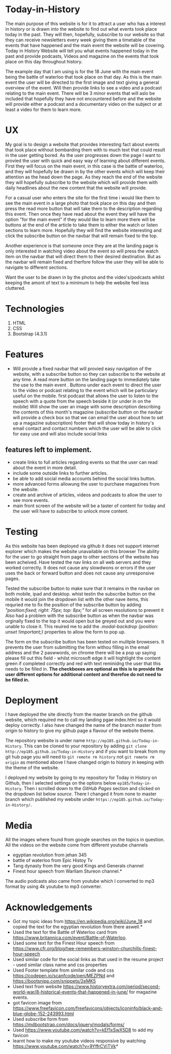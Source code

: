 # Today-in-History

The main purpose of this website is for it to attract a user who has a interest in history or is drawn into the website to find out what events took place today in the past. They will then, hopefully, subscribe to our website so that they can receive newsletters every week giving them a timetable of the events that have happened and the main event the website will be covering.
Today in History Website will tell you what events happened today in the past and provide podcasts, Videos and magazine on the events that took place on this day throughout history. 

The example day that I am using is for the 18 June with the main event being the battle of waterloo that took place on that day. As this is the main event the user will be directed to the first image and text giving a general overview of the event. Will then provide links to see a video and a podcast relating to the main event.
There will be 3 minor events that will aslo be included that hopefully they have not encountered before and the website will provide either a podcast and a documentary video on the subject or at least a video for them to learn more. 

# UX

My goal is to design a website that provides interesting fact about events that took place without bombarding them with to much text that could result in the user getting bored.
As the user progresses down the page I want to provied the user with quick and easy way of learning about different events. First they will focus on the main event, in this case is the battle of waterloo,
and they will hopefully be drawn in by the other events which will keep their attention as the head down the page. As they reach the end of the website they will hopefully subscribe to the 
website which will provide them with daily headlines about the new content that the website will provide.

For a casual user who enters the site for the first time i would like them to see the main event in a large photo that took place on this day and then press the read more button that will take them to the description regarding this event.
Then once they have read about the event they will have the option "for the main event" if they would like to learn more there will be buttons at the end of the article to take them to either the watch or listen sections to learn more. Hopefully they will find
the website interesting and click the subscribe button on the navbar that will remain fixed to the top.

Another experience is that someone once they are at the landing page is only interested in watching video about the event so will press the watch item on the navbar that will direct them to their desired destination.
But as the navbar will remain fixed and therfore follow the user they will be able to navigate to different sections.

Want the user to be drawn in by the photos and the video's/podcasts whilst keeping the amont of text to a minimum to help the website feel less cluttered.

# Technologies

1. HTML
2. CSS
3. Bootstrap (4.3.1)

# Features

* Will provide a fixed navbar that will provied easy navigation of the website, with a subscribe button so they can subscribe to the website at any time.
A read more button on the landing page to immediately take the use to the main event .
Buttons under each event to direct the user to the video or podcast relating to the event which will be particulary useful on the mobile.
first podcast that allows the user to listen to the speech with a quote from the speech beside it (or under in on the mobile)
Will show the user an image with some description describing the contents of this month's magazine (subscribe button on the navbar will provide a check box so that we can email the user about how to set up a magazine subscription)
footer that will show today in history's email contact and contact numbers which the user will be able to click for easy use and will also include social links 

## features left to implement.
* create links to full articles regarding events so that the user can read about the event in more detail.
* include some outside links to further articles.
* be able to add social media accounts behind the social links button.
* more advanced forms allowung the user to purchase magazines from the website.
* create and archive of articles, videos and podcasts to allow the user to see more events.
* main front screen of the website will be a taster of content for today and the user will have to subscribe to unlock more content.

# Testing
As this website has been deployed via github it does not support internet explorer which makes the website unavailable on this browser
The ability for the user to go straight from page to other sections of the website has been acheived. Have tested the nav links on all web servers and they worked correctly.
It does not cause any slowdwons or errors if the user uses the back or forward button and does not cause any unresponsive pages.

Tested the subscribe button to make sure that it remains in the navbar on both mobile, ipad and desktop. whist testin the subscribe button on the mobile it would 
join the dropdown list with the other nave items, this requried me to fix the position of the subscribe button by adding *"position:fixed; right: 75px; top: 8px;"* for all screen resolutions to prevent it 
Also had a problem with the subscribe button as when the navbar was orginally fixed to the top it would open but be greyed out and you were unable to close it. This reuired me to add the *.modal-backdrop {position: unset !important;}* properties
to allow the form to pop up.

The form on the subscribe button has been tested on mulitple browesers. It prevents the user from submitting the form withou filling in the email address and the 2 paswwords, on chrome 
there will be a pop up saying please fill out this field - whilst microsoft edge it will hightlight the content green if completed correctly and red with text reminidng the user that
this needs to be filled in. **The checkboxes are optional as this is to provide the user different options for additional content and therefoe do not need to be filled in.**
# Deployment
I have deployed the site directly from the master branch on the github website, which required me to call my landing pgae index.html so it would deploy correctly.
I also have changed the name of the branch master from origin to history to give my github page a flavour of the website theme.

The repository website is under name `http://ep185.github.io/Today-in-History`. This can be cloned to your repository by adding `git clone http://ep185.github.io/Today-in-History`
and if you want to break from my git hub page you will need to `git remote rm history` not `git remote rm origin` as mentioned above I have changed origin to history in keeping with
the theme of the website.

I deployed my website by going to my repository for Today in History on Github, then I selected settings on the options below `ep185/Today-in-History`. Then i scrolled down to the *GitHub Pages* section
and clicked on the dropdown list below _source_. There I changed it from none to master branch which published my website under `https://ep185.github.io/Today-in-History/`.

# Media
All the images where found from google searches on the topics in question.
All the videos on the website come from different youtube channels
* egyptian revolution from jehan 345
* battle of waterloo from Epic Histoy Tv
* Tang dynasty from the very good Kings and Generals channel
* Finest hour speech from Warllam Stureon channel.*

The audio podcasts also came from youtube which I converted to mp3 format by using 4k youtube to mp3 converter.

# Acknowledgements
* Got my topic ideas from https://en.wikipedia.org/wiki/June_18 and copied the text for the egyptian revolution from there aswell.*
* Used the text for the Battle of Waterloo card from https://www.britannica.com/event/Battle-of-Waterloo.
* Used some text for the Finest Hour speech from https://www.cfr.org/blog/twe-remembers-winston-churchills-finest-hour-speech
* Used similar code for the social links as that used in the resume project - used similar class name and css properties
* Used Footer template from similar code and css https://codepen.io/scanfcode/pen/MEZPNd and  https://bootsnipp.com/snippets/2eMK5
* Used text from website https://www.historyextra.com/period/second-world-war/8-historical-events-that-happened-in-june/ for magazine events.
* got favicon image from https://www.freefavicon.com/freefavicons/objects/iconinfo/black-and-blue-globe-152-243993.html
* Used subscribe form from https://mdbootstrap.com/docs/jquery/modals/forms/
* Used https://www.youtube.com/watch?v=kEf1xSwX5D8 to add my favicon
* learnt how to make my youtube videos responsive by watching https://www.youtube.com/watch?v=9YffrCViTVk*